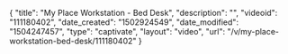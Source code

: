 {
    "title": "My Place Workstation - Bed Desk",
    "description": "",
    "videoid": "111180402",
    "date_created": "1502924549",
    "date_modified": "1504247457",
    "type": "captivate",
    "layout": "video",
    "url": "\/v\/my-place-workstation-bed-desk\/111180402"
}